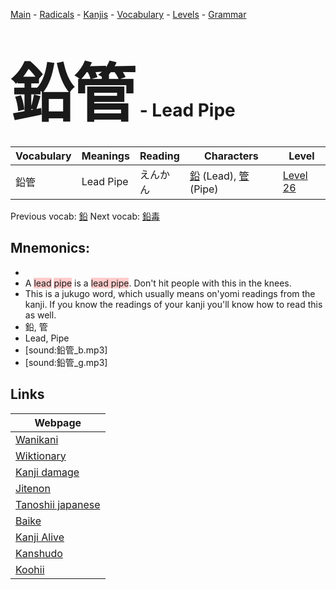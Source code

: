 <style> bigfont {font-size: 100px}</style>
[Main](../README.md) -
[Radicals](../radicals.md) -
[Kanjis](../kanjis.md) -
[Vocabulary](../vocabulary.md) -
[Levels](../levels.md) -
[Grammar](../grammar.md)
# <bigfont> 鉛管</bigfont> - Lead Pipe 

| Vocabulary | Meanings | Reading | Characters | Level |
| --- | --- | --- | --- | --- |
| 鉛管 | Lead Pipe | えんかん |  [鉛](../kanjis/鉛.md) (Lead), [管](../kanjis/管.md) (Pipe) | [Level 26](../levels/wk_level26.md) |

Previous vocab: [鉛](鉛.md) Next vocab: [鉛毒](鉛毒.md) 

## Mnemonics:

* 
* A <span style="background-color:#ffcccb"> lead</span> <span style="background-color:#ffcccb"> pipe</span> is a <span style="background-color:#ffcccb"> lead pipe</span>. Don't hit people with this in the knees.
* This is a jukugo word, which usually means on'yomi readings from the kanji. If you know the readings of your kanji you'll know how to read this as well.
* 鉛, 管
* Lead, Pipe
* [sound:鉛管_b.mp3]
* [sound:鉛管_g.mp3]


## Links 

| Webpage |
| --- |
| [Wanikani          ](https://www.wanikani.com/kanji/鉛管) |
| [Wiktionary        ](https://en.wiktionary.org/wiki/鉛管) |
| [Kanji damage      ](http://www.kanjidamage.com/kanji/search?utf8=✓&q=鉛管) |
| [Jitenon           ](https://jitenon.com/kanji/鉛管) |
| [Tanoshii japanese ](https://www.tanoshiijapanese.com/dictionary/kanji.cfm?k=鉛管) |
| [Baike             ](https://baike.baidu.com/item/鉛管) |
| [Kanji Alive       ](https://app.kanjialive.com/鉛管) |
| [Kanshudo          ](https://www.kanshudo.com/searchmn?q=鉛管) |
| [Koohii            ](https://kanji.koohii.com/study/kanji/鉛管) |
